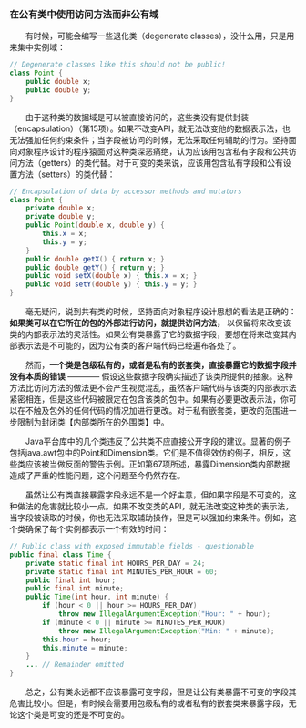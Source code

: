 ### 在公有类中使用访问方法而非公有域

&emsp;&emsp;有时候，可能会编写一些退化类（degenerate classes），没什么用，只是用来集中实例域：

```java
// Degenerate classes like this should not be public!
class Point {
    public double x;
    public double y;
}
```

&emsp;&emsp;由于这种类的数据域是可以被直接访问的，这些类没有提供封装（encapsulation）（第15项）。如果不改变API，就无法改变他的数据表示法，也无法强加任何约束条件；当字段被访问的时候，无法采取任何辅助的行为。坚持面向对象程序设计的程序猿面对这种类深恶痛绝，认为应该用包含私有字段和公共访问方法（getters）的类代替。对于可变的类来说，应该用包含私有字段和公有设置方法（setters）的类代替：

```java
// Encapsulation of data by accessor methods and mutators
class Point {
    private double x;
    private double y;
    public Point(double x, double y) {
        this.x = x;
        this.y = y;
    }
    public double getX() { return x; }
    public double getY() { return y; }
    public void setX(double x) { this.x = x; }
    public void setY(double y) { this.y = y; }
}
```

&emsp;&emsp;毫无疑问，说到共有类的时候，坚持面向对象程序设计思想的看法是正确的：**如果类可以在它所在的包的外部进行访问，就提供访问方法，** 以保留将来改变该类的内部表示法的灵活性。如果公有类暴露了它的数据字段，要想在将来改变其内部表示法是不可能的，因为公有类的客户端代码已经遍布各处了。

&emsp;&emsp;然而，**一个类是包级私有的，或者是私有的嵌套类，直接暴露它的数据字段并没有本质的错误** ———— 假设这些数据字段确实描述了该类所提供的抽象。这种方法比访问方法的做法更不会产生视觉混乱，虽然客户端代码与该类的内部表示法紧密相连，但是这些代码被限定在包含该类的包中。如果有必要更改表示法，你可以在不触及包外的任何代码的情况加进行更改。对于私有嵌套类，更改的范围进一步限制为封闭类【内部类所在的外围类】中。

&emsp;&emsp;Java平台库中的几个类违反了公共类不应直接公开字段的建议。显著的例子包括java.awt包中的Point和Dimension类。它们是不值得效仿的例子，相反，这些类应该被当做反面的警告示例。正如第67项所述，暴露Dimension类内部数据造成了严重的性能问题，这个问题至今仍然存在。

&emsp;&emsp;虽然让公有类直接暴露字段永远不是一个好主意，但如果字段是不可变的，这种做法的危害就比较小一点。如果不改变类的API，就无法改变这种类的表示法，当字段被读取的时候，你也无法采取辅助操作，但是可以强加约束条件。例如，这个类确保了每个实例都表示一个有效的时间：

```java
// Public class with exposed immutable fields - questionable
public final class Time {
    private static final int HOURS_PER_DAY = 24;
    private static final int MINUTES_PER_HOUR = 60;
    public final int hour;
    public final int minute;
    public Time(int hour, int minute) {
        if (hour < 0 || hour >= HOURS_PER_DAY)
            throw new IllegalArgumentException("Hour: " + hour);
        if (minute < 0 || minute >= MINUTES_PER_HOUR)
            throw new IllegalArgumentException("Min: " + minute);
        this.hour = hour;
        this.minute = minute;
    }
    ... // Remainder omitted
}
```

&emsp;&emsp;总之，公有类永远都不应该暴露可变字段，但是让公有类暴露不可变的字段其危害比较小。但是，有时候会需要用包级私有的或者私有的嵌套类来暴露字段，无论这个类是可变的还是不可变的。
